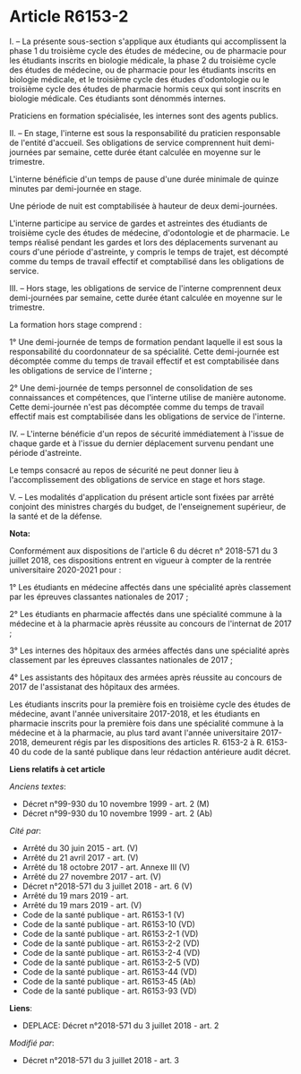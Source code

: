 # Article R6153-2

I. – La présente sous-section s'applique aux étudiants qui accomplissent la phase 1 du troisième cycle des études de
médecine, ou de pharmacie pour les étudiants inscrits en biologie médicale, la phase 2 du troisième cycle des études de
médecine, ou de pharmacie pour les étudiants inscrits en biologie médicale, et le troisième cycle des études d'odontologie ou
le troisième cycle des études de pharmacie hormis ceux qui sont inscrits en biologie médicale. Ces étudiants sont dénommés
internes.

Praticiens en formation spécialisée, les internes sont des agents publics.

II. – En stage, l'interne est sous la responsabilité du praticien responsable de l'entité d'accueil. Ses obligations de
service comprennent huit demi-journées par semaine, cette durée étant calculée en moyenne sur le trimestre.

L'interne bénéficie d'un temps de pause d'une durée minimale de quinze minutes par demi-journée en stage.

Une période de nuit est comptabilisée à hauteur de deux demi-journées.

L'interne participe au service de gardes et astreintes des étudiants de troisième cycle des études de médecine, d'odontologie
et de pharmacie. Le temps réalisé pendant les gardes et lors des déplacements survenant au cours d'une période d'astreinte, y
compris le temps de trajet, est décompté comme du temps de travail effectif et comptabilisé dans les obligations de service.

III. – Hors stage, les obligations de service de l'interne comprennent deux demi-journées par semaine, cette durée étant
calculée en moyenne sur le trimestre.

La formation hors stage comprend :

1° Une demi-journée de temps de formation pendant laquelle il est sous la responsabilité du coordonnateur de sa spécialité.
Cette demi-journée est décomptée comme du temps de travail effectif et est comptabilisée dans les obligations de service de
l'interne ;

2° Une demi-journée de temps personnel de consolidation de ses connaissances et compétences, que l'interne utilise de manière
autonome. Cette demi-journée n'est pas décomptée comme du temps de travail effectif mais est comptabilisée dans les
obligations de service de l'interne.

IV. – L'interne bénéficie d'un repos de sécurité immédiatement à l'issue de chaque garde et à l'issue du dernier déplacement
survenu pendant une période d'astreinte.

Le temps consacré au repos de sécurité ne peut donner lieu à l'accomplissement des obligations de service en stage et hors
stage.

V. – Les modalités d'application du présent article sont fixées par arrêté conjoint des ministres chargés du budget, de
l'enseignement supérieur, de la santé et de la défense.

**Nota:**

Conformément aux dispositions de l'article 6 du décret n° 2018-571 du 3 juillet 2018, ces dispositions entrent en vigueur à
compter de la rentrée universitaire 2020-2021 pour :

1° Les étudiants en médecine affectés dans une spécialité après classement par les épreuves classantes nationales de 2017 ;

2° Les étudiants en pharmacie affectés dans une spécialité commune à la médecine et à la pharmacie après réussite au concours
de l'internat de 2017 ;

3° Les internes des hôpitaux des armées affectés dans une spécialité après classement par les épreuves classantes nationales
de 2017 ;

4° Les assistants des hôpitaux des armées après réussite au concours de 2017 de l'assistanat des hôpitaux des armées.

Les étudiants inscrits pour la première fois en troisième cycle des études de médecine, avant l'année universitaire
2017-2018, et les étudiants en pharmacie inscrits pour la première fois dans une spécialité commune à la médecine et à la
pharmacie, au plus tard avant l'année universitaire 2017-2018, demeurent régis par les dispositions des articles R. 6153-2 à
R. 6153-40 du code de la santé publique dans leur rédaction antérieure audit décret.

**Liens relatifs à cet article**

_Anciens textes_:

  - Décret n°99-930 du 10 novembre 1999 - art. 2 (M)
  - Décret n°99-930 du 10 novembre 1999 - art. 2 (Ab)

_Cité par_:

  - Arrêté du 30 juin 2015 - art. (V)
  - Arrêté du 21 avril 2017 - art. (V)
  - Arrêté du 18 octobre 2017 - art. Annexe III (V)
  - Arrêté du 27 novembre 2017 - art. (V)
  - Décret n°2018-571 du 3 juillet 2018 - art. 6 (V)
  - Arrêté du 19 mars 2019 - art.
  - Arrêté du 19 mars 2019 - art. (V)
  - Code de la santé publique - art. R6153-1 (V)
  - Code de la santé publique - art. R6153-10 (VD)
  - Code de la santé publique - art. R6153-2-1 (VD)
  - Code de la santé publique - art. R6153-2-2 (VD)
  - Code de la santé publique - art. R6153-2-4 (VD)
  - Code de la santé publique - art. R6153-2-5 (VD)
  - Code de la santé publique - art. R6153-44 (VD)
  - Code de la santé publique - art. R6153-45 (Ab)
  - Code de la santé publique - art. R6153-93 (VD)

**Liens**:

  - DEPLACE: Décret n°2018-571 du 3 juillet 2018 - art. 2

_Modifié par_:

  - Décret n°2018-571 du 3 juillet 2018 - art. 3

